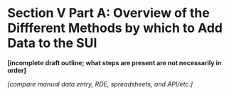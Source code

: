 # Section V Part A: Overview of the Diffferent Methods by which to Add Data to the SUI

**[incomplete draft outline; what steps are present are not necessarily in order]**

*[compare manual data entry, RDE, spreadsheets, and API/etc.]*
